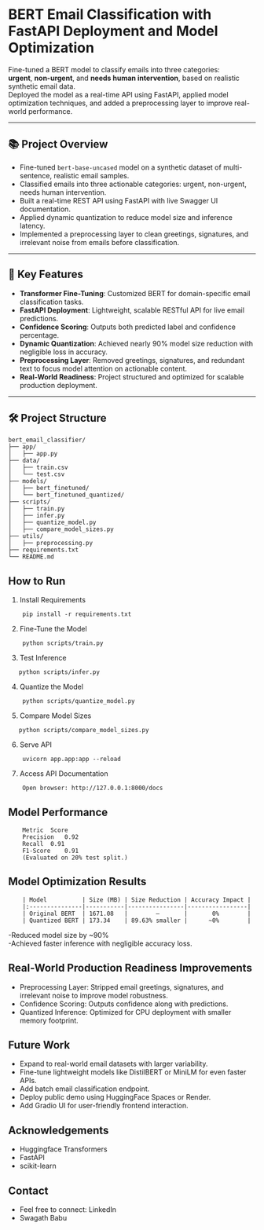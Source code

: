 # BERT Email Classification with FastAPI Deployment and Model Optimization

Fine-tuned a BERT model to classify emails into three categories:  
**urgent**, **non-urgent**, and **needs human intervention**, based on realistic synthetic email data.  
Deployed the model as a real-time API using FastAPI, applied model optimization techniques, and added a preprocessing layer to improve real-world performance.

---

## 📚 Project Overview

- Fine-tuned `bert-base-uncased` model on a synthetic dataset of multi-sentence, realistic email samples.
- Classified emails into three actionable categories: urgent, non-urgent, needs human intervention.
- Built a real-time REST API using FastAPI with live Swagger UI documentation.
- Applied dynamic quantization to reduce model size and inference latency.
- Implemented a preprocessing layer to clean greetings, signatures, and irrelevant noise from emails before classification.

---

## 🚀 Key Features

- **Transformer Fine-Tuning**: Customized BERT for domain-specific email classification tasks.
- **FastAPI Deployment**: Lightweight, scalable RESTful API for live email predictions.
- **Confidence Scoring**: Outputs both predicted label and confidence percentage.
- **Dynamic Quantization**: Achieved nearly 90% model size reduction with negligible loss in accuracy.
- **Preprocessing Layer**: Removed greetings, signatures, and redundant text to focus model attention on actionable content.
- **Real-World Readiness**: Project structured and optimized for scalable production deployment.

---

## 🛠️ Project Structure

```
bert_email_classifier/
├── app/
│   ├── app.py
├── data/
│   ├── train.csv
│   └── test.csv
├── models/
│   ├── bert_finetuned/
│   └── bert_finetuned_quantized/
├── scripts/
│   ├── train.py
│   ├── infer.py
│   ├── quantize_model.py
│   ├── compare_model_sizes.py
├── utils/
│   ├── preprocessing.py
├── requirements.txt
└── README.md
```

## How to Run
1. Install Requirements
```
    pip install -r requirements.txt
```

2. Fine-Tune the Model
```
    python scripts/train.py
```

3. Test Inference
```
   python scripts/infer.py
```

4. Quantize the Model
```
    python scripts/quantize_model.py
```
5. Compare Model Sizes
```
   python scripts/compare_model_sizes.py
```

6. Serve API
```
    uvicorn app.app:app --reload
```
7. Access API Documentation
```
    Open browser: http://127.0.0.1:8000/docs
```
## Model Performance
```
    Metric	Score
    Precision	0.92
    Recall	0.91
    F1-Score	0.91
    (Evaluated on 20% test split.)
```
##  Model Optimization Results
```
    | Model          | Size (MB) | Size Reduction | Accuracy Impact |
    |:---------------|-----------|----------------|-----------------|
    | Original BERT  | 1671.08   |        —       |       0%        |
    | Quantized BERT | 173.34    | 89.63% smaller |      ~0%        |

```
-Reduced model size by ~90%  
-Achieved faster inference with negligible accuracy loss.

## Real-World Production Readiness Improvements
- Preprocessing Layer: Stripped email greetings, signatures, and irrelevant noise to improve model robustness.
- Confidence Scoring: Outputs confidence along with predictions.
- Quantized Inference: Optimized for CPU deployment with smaller memory footprint.

## Future Work
- Expand to real-world email datasets with larger variability.
- Fine-tune lightweight models like DistilBERT or MiniLM for even faster APIs.
- Add batch email classification endpoint.
- Deploy public demo using HuggingFace Spaces or Render.
- Add Gradio UI for user-friendly frontend interaction.

## Acknowledgements
- Huggingface Transformers
- FastAPI
- scikit-learn

## Contact
- Feel free to connect: LinkedIn
- Swagath Babu